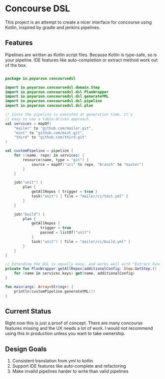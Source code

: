 # Concourse DSL

This project is an attempt to create a nicer interface for concourse using Kotlin, inspired by gradle and jenkins pipelines.


## Features

Pipelines are written as Kotlin script files. Because Kotlin is type-safe, so is your pipeline. IDE features like auto-completion or extract method work out of the box.
 

```kotlin

package io.poyarzun.concoursedsl

import io.poyarzun.concoursedsl.domain.Step
import io.poyarzun.concoursedsl.dsl.PlanWrapper
import io.poyarzun.concoursedsl.dsl.generateYML
import io.poyarzun.concoursedsl.dsl.pipeline
import io.poyarzun.concoursedsl.dsl.plan

// Since the pipeline is executed at generation time, it's
// easy to use a table-driven approach
val services = mapOf(
    "mailer" to "github.com/mailer.git",
    "mint" to "github.com/mint.git",
    "third" to "github.com/third.git"
)

val customPipeline = pipeline {
    for ((name, repo) in services) {
        resource(name, type = "git") {
            source = mapOf("uri" to repo, "branch" to "master")
        }
    }

    job("unit") {
        plan {
            getAllRepos { trigger = true }
            task("unit") { file = "mailer/ci/test.yml" }
        }
    }

    job("build") {
        plan {
            getAllRepos {
                trigger = true
                passed = listOf("unit")
            }
            task("unit") { file = "mailer/ci/build.yml" }
        }
    }
}

// Extending the DSL is equally easy, and works well with "Extract Function" in IDEA
private fun PlanWrapper.getAllRepos(additionalConfig: Step.GetStep.() -> Unit) {
    for (name in services.keys) get(name, additionalConfig)
}

fun main(args: Array<String>) {
    println(customPipeline.generateYML())
}

```

## Current Status

Right now this is just a proof of concept. There are many concourse features missing and the UX needs a lot of work. I would not recommend using this in production unless you want to take ownership.

## Design Goals

1. Consistent translation from yml to kotlin
2. Support IDE features like auto-complete and refactoring
3. Make invalid pipelines harder to write than valid pipelines
